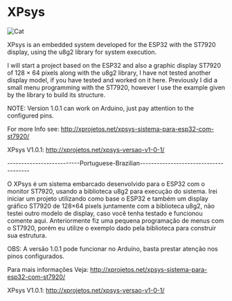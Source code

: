 # XPsys

![Cat](https://i2.wp.com/xprojetos.net/wp-content/uploads/2019/06/XPsys_Tela_Menu-Principal.jpg?w=600)

XPsys is an embedded system developed for the ESP32 with the ST7920 display, using the u8g2 library for system execution.

I will start a project based on the ESP32 and also a graphic display ST7920 of 128 × 64 pixels
along with the u8g2 library, I have not tested another display model, if you have tested and worked on it here.
Previously I did a small menu programming with the ST7920, however I use the example given by the library to
build its structure.

NOTE: Version 1.0.1 can work on Arduino, just pay attention to the configured pins.

For more Info see: http://xprojetos.net/xpsys-sistema-para-esp32-com-st7920/

XPsys V1.0.1: http://xprojetos.net/xpsys-versao-v1-0-1/

--------------------------Portuguese-Brazilian--------------------------------------

O XPsys é um sistema embarcado desenvolvido para o ESP32 com o monitor ST7920, usando a biblioteca u8g2 para execução do sistema.
Irei iniciar um projeto utilizando como base o ESP32 e também um display gráfico ST7920 de 128×64 pixels 
juntamente com a biblioteca u8g2, não testei outro modelo de display, caso você tenha testado e funcionou comente aqui. 
Anteriormente fiz uma pequena programação de menus com o ST7920, porém eu utilize o exemplo dado pela biblioteca para 
construir sua estrutura.

OBS: A versão 1.0.1 pode funcionar no Arduíno, basta prestar atenção nos pinos configurados.

Para mais informações Veja: http://xprojetos.net/xpsys-sistema-para-esp32-com-st7920/

XPsys V1.0.1: http://xprojetos.net/xpsys-versao-v1-0-1/

